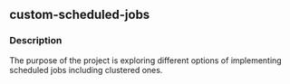 ## custom-scheduled-jobs### Description The purpose of the project is exploring different options of implementing scheduled
jobs including clustered ones.
